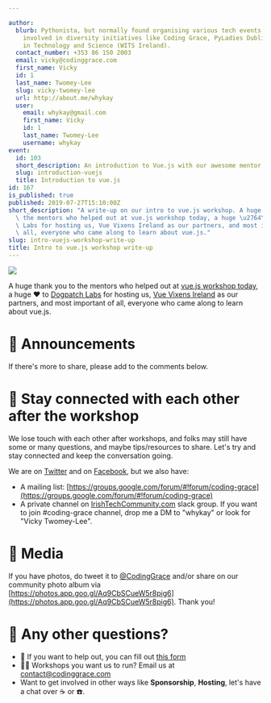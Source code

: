 ```yaml
---

author:
  blurb: Pythonista, but normally found organising various tech events, and now heavily
    involved in diversity initiatives like Coding Grace, PyLadies Dublin, and Women
    in Technology and Science (WITS Ireland).
  contact_number: +353 86 150 2003
  email: vicky@codinggrace.com
  first_name: Vicky
  id: 1
  last_name: Twomey-Lee
  slug: vicky-twomey-lee
  url: http://about.me/whykay
  user:
    email: whykay@gmail.com
    first_name: Vicky
    id: 1
    last_name: Twomey-Lee
    username: whykay
event:
  id: 103
  short_description: An introduction to Vue.js with our awesome mentor, Irene Yeriskin.
  slug: introduction-vuejs
  title: Introduction to vue.js
id: 167
is_published: true
published: 2019-07-27T15:10:00Z
short_description: "A write-up on our intro to vue.js workshop. A huge thank you to\
  \ the mentors who helped out at vue.js workshop today, a huge \u2764\uFE0F to Dogpatch\
  \ Labs for hosting us, Vue Vixens Ireland as our partners, and most important of\
  \ all, everyone who came along to learn about vue.js."
slug: intro-vuejs-workshop-write-up
title: Intro to vue.js workshop write-up
---
```



<img src="https://lh3.googleusercontent.com/rKAkzli-jLZ6shXT09A5K7NdSTyUXt6XudLEn0R6oExynLIganoauG0ka4Mw-K0IDqmLZJhUVbqy0zvxATmiLR_lEzcUEKXajMvl1ca3VTDhCRIQXxPFhH4NPRtW6MrwWVPTyelf2Ek_TXwM71EZ3LEpQC3HB_NpDRg4DNK3SZx0VO6VWBQ6yr-Qhnx-Dfw-A0XVEkk9xcLrcfHj_7LN0-eDzvvql1dg_667ZERrZasIPrnSlA-cHcsctiO5RY6mOVkBSNR2pDdvQkFUaympt7Sj9XXmbQl9RGRpckjWo1ndsUVsIb0nMYcdPdB1Xxa1JO4KgTsHHHDCHUlNcVJYUOyNb30wILwybA9JL115F3sLhayXOx-L1PaOCDCqgFlRVT3lTvMCDepBHEPM_YQp---_h6oF1Hslg3PlaWvng2H9uzFlWSZ8RZEqinxgGBQiPbXkTndHgI6eM7SDJoobW6JXKJ4ltMtNpg9fK1WCooMJOL9IwTiA1fxYNjg3ptjP5NBiH8w5lTp_TH7K0HPmiwYiAcEs8K1drY6_VHggILw-T9qmTBSu819SrzE62By3-EH3jIRk2Uac6pO33X9u11ffmWlV6lIdvv7Bosdt381cIrrkZNjKONlayFQu5xDbtyJVHpR_DynqaMWuxsQZLBB9RSF6wxs3YfnCKjz6ur1pyn3m0ha-u26dfSonhNJl95m0GOvH8bNHFxcB1bKH9SU=w1200-h675-no" class="img-responsive img-thumbnail"/>


<script async class="speakerdeck-embed" data-slide="8" data-id="6377ce3380a4485db1ff83ee88176cab" data-ratio="1.77777777777778" src="//speakerdeck.com/assets/embed.js"></script>

A huge thank you to the mentors who helped out at [vue.js workshop today](http://www.codinggrace.com/events/introduction-vuejs/103/), a huge ❤️ to [Dogpatch Labs](https://dogpatchlabs.com) for hosting us, [Vue Vixens Ireland](https://twitter.com/vuevixensirl) as our partners, and most important of all, everyone who came along to learn about vue.js.


# 📢 Announcements

<script async class="speakerdeck-embed" data-slide="5" data-id="6377ce3380a4485db1ff83ee88176cab" data-ratio="1.77777777777778" src="//speakerdeck.com/assets/embed.js"></script>

<script async class="speakerdeck-embed" data-slide="6" data-id="6377ce3380a4485db1ff83ee88176cab" data-ratio="1.77777777777778" src="//speakerdeck.com/assets/embed.js"></script>

If there's more to share, please add to the comments below.

# 🤝 Stay connected with each other after the workshop

We lose touch with each other after workshops, and folks may still have some or many questions, and maybe tips/resources to share. Let's try and stay connected and keep the conversation going.

We are on [Twitter](https://twitter.com/codinggrace) and on [Facebook](https://www.facebook.com/Coding-Grace-501098363273457), but we also have:

* A mailing list: [https://groups.google.com/forum/#!forum/coding-grace](https://groups.google.com/forum/#!forum/coding-grace) 
* A private channel on [IrishTechCommunity.com](https://IrishTechCommunity.com) slack group. If you want to join #coding-grace channel, drop me a DM to "whykay" or look for "Vicky Twomey-Lee".

# 🌈 Media
If you have photos, do tweet it to [@CodingGrace](https://twitter.com/codinggrace) and/or share on our community photo album via [https://photos.app.goo.gl/Aq9CbSCueW5r8pig6](https://photos.app.goo.gl/Aq9CbSCueW5r8pig6). Thank you! 

# 🤔 Any other questions?
* 💪 If you want to help out, you can fill out [this form](https://docs.google.com/forms/d/e/1FAIpQLSc1YGuWIAdqudwmUu2ot3AxHI_FYk5QwbM9fWP9Gawx68X7bw/viewform) 
* 👩‍💻 Workshops you want us to run? Email us at <a src="mailto:contact@codinggrace.com">contact@codinggrace.com</a>
* Want to get involved in other ways like **Sponsorship**, **Hosting**, let's have a chat over ☕️ or ☎️.
